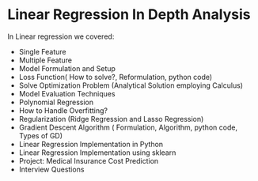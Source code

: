 # Linear Regression In Depth Analysis 

In Linear regression we covered:
- Single Feature
- Multiple Feature
- Model Formulation and Setup
- Loss Function( How to solve?, Reformulation, python code)
- Solve Optimization Problem (Analytical Solution employing Calculus)
- Model Evaluation Techniques
- Polynomial Regression
- How to Handle Overfitting?
- Regularization (Ridge Regression and Lasso Regression)
- Gradient Descent Algorithm ( Formulation, Algorithm, python code, Types of GD)
- Linear Regression Implementation in Python
- Linear Regression Implementation using sklearn
- Project: Medical Insurance Cost Prediction
- Interview Questions     
